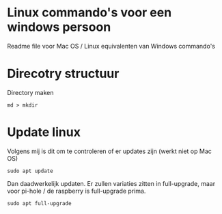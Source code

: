 # Linux commando's voor een windows persoon
Readme file voor Mac OS / Linux equivalenten van Windows commando's

# Direcotry structuur
Directory maken
```
md > mkdir
```

# Update linux
Volgens mij is dit om te controleren of er updates zijn (werkt niet op Mac OS)
```
sudo apt update
```

Dan daadwerkelijk updaten. Er zullen variaties zitten in full-upgrade, maar voor pi-hole / de raspberry is full-upgrade prima. 
```
sudo apt full-upgrade
```